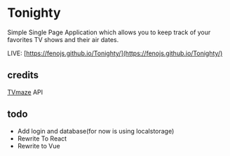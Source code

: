 # Tonighty

Simple Single Page Application which allows you to keep track of your favorites TV shows and their air dates.

LIVE: [https://fenojs.github.io/Tonighty/](https://fenojs.github.io/Tonighty/)

## credits

[TVmaze](https://www.tvmaze.com/api) API

## todo

- Add login and database(for now is using localstorage)
- Rewrite To React
- Rewrite to Vue
